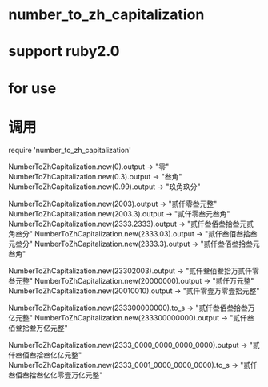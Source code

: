 # number_to_zh_capitalization
# support ruby2.0

# for use
# 调用
require 'number_to_zh_capitalization'

NumberToZhCapitalization.new(0).output -> "零"
NumberToZhCapitalization.new(0.3).output -> "叁角"
NumberToZhCapitalization.new(0.99).output -> "玖角玖分"

NumberToZhCapitalization.new(2003).output -> "贰仟零叁元整"
NumberToZhCapitalization.new(2003.3).output -> "贰仟零叁元叁角"
NumberToZhCapitalization.new(2333.2333).output -> "贰仟叁佰叁拾叁元贰角叁分"
NumberToZhCapitalization.new(2333.03).output -> "贰仟叁佰叁拾叁元叁分"
NumberToZhCapitalization.new(2333.3).output -> "贰仟叁佰叁拾叁元叁角"

NumberToZhCapitalization.new(23302003).output -> "贰仟叁佰叁拾万贰仟零叁元整"
NumberToZhCapitalization.new(20000000).output -> "贰仟万元整"
NumberToZhCapitalization.new(20010010).output -> "贰仟零壹万零壹拾元整"

NumberToZhCapitalization.new(233300000000).to_s -> "贰仟叁佰叁拾叁万亿元整"
NumberToZhCapitalization.new(233300000000).output -> "贰仟叁佰叁拾叁万亿元整"

NumberToZhCapitalization.new(2333_0000_0000_0000_0000).output -> "贰仟叁佰叁拾叁亿亿元整"
NumberToZhCapitalization.new(2333_0001_0000_0000_0000).to_s -> "贰仟叁佰叁拾叁亿亿零壹万亿元整"
